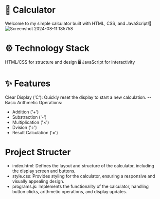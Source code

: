 # 🧮 Calculator
Welcome to my simple calculator built with HTML, CSS, and JavaScript!🎉
![Screenshot 2024-08-11 185758](https://github.com/user-attachments/assets/f50178bb-8c00-4112-93dd-6c470a22f6ec)

# ⚙️ Technology Stack
HTML/CSS for structure and design 🖥️
JavaScript for interactivity 

# ✨ Features
Clear Display ('C'): Quickly reset the display to start a new calculation.
-- Basic Arithmetic Operations:
- Addition ('+')
- Substraction ('-')
- Multiplication ('×')
- Dvision ('÷')
- Result Calculation ('=')

# Project Structer 
- index.html:  Defines the layout and structure of the calculator, including the display screen and buttons.
- style.css: Provides styling for the calculator, ensuring a responsive and visually appealing design.
- programs.js: Implements the functionality of the calculator, handling button clicks, arithmetic operations, and display updates.





